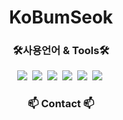 <h1 align="center"> KoBumSeok</h1>

<h3 align="center">🛠사용언어 & Tools🛠</h3>
<div align="center">
<img src="https://img.shields.io/badge/HTML5-E34F26?style=flat-square&logo=HTML5&logoColor=white"/>&nbsp;
<img src="https://img.shields.io/badge/CSS3-1572B6?style=flat-square&logo=CSS3&logoColor=white"/>&nbsp;
<img src="https://img.shields.io/badge/Uipath-FA4616?style=flat-square&logo=Uipath&logoColor=white"/>&nbsp;
<img src="https://img.shields.io/badge/GitHub-181717?style=flat-square&logo=GitHub&logoColor=white"/>&nbsp;
<img src="https://img.shields.io/badge/javascript-F7DF1E?style=flat-square&logo=javascript&logoColor=white"/>&nbsp;
<img src="https://img.shields.io/badge/python-3776AB?style=flat-square&logo=python&logoColor=white"/>&nbsp;  
</div>

<h3 align="center">📫 Contact 📫</h3>
